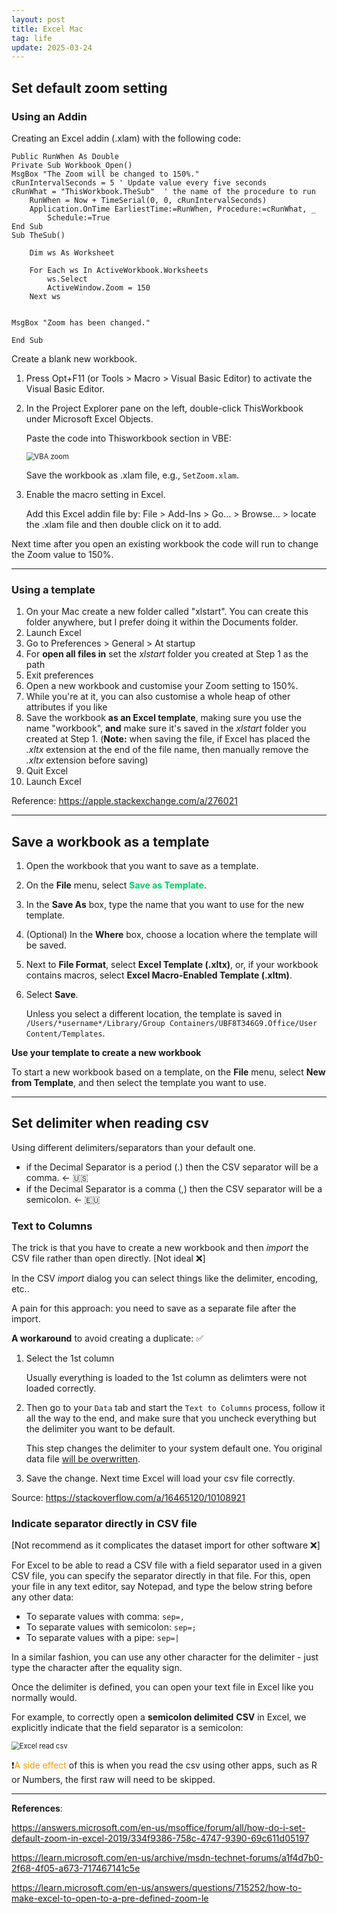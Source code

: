 ```yaml
---
layout: post
title: Excel Mac
tag: life
update: 2025-03-24
---
```


## Set default zoom setting

### Using an Addin

Creating an Excel addin (.xlam) with the following code:

```visual basic
Public RunWhen As Double
Private Sub Workbook_Open()
MsgBox "The Zoom will be changed to 150%."
cRunIntervalSeconds = 5 ' Update value every five seconds
cRunWhat = "ThisWorkbook.TheSub"  ' the name of the procedure to run
    RunWhen = Now + TimeSerial(0, 0, cRunIntervalSeconds)
    Application.OnTime EarliestTime:=RunWhen, Procedure:=cRunWhat, _
        Schedule:=True
End Sub
Sub TheSub()

    Dim ws As Worksheet

    For Each ws In ActiveWorkbook.Worksheets
        ws.Select
        ActiveWindow.Zoom = 150
    Next ws
    

MsgBox "Zoom has been changed."

End Sub
```

Create a blank new workbook.

1. Press Opt+F11 (or Tools > Macro > Visual Basic Editor) to activate the Visual Basic Editor.

2. In the Project Explorer pane on the left, double-click ThisWorkbook under Microsoft Excel Objects.

   Paste the code into Thisworkbook section in VBE:

   <img src="https://drive.google.com/thumbnail?id=197pcrzDrg8-G_sWmn-myLxP_fyPc98i4&sz=w1000" alt="VBA zoom" style="display: block; margin-right: auto; margin-left: auto; zoom:80%;" />

   Save the workbook as .xlam file, e.g., `SetZoom.xlam`.

3. Enable the macro setting in Excel. 

   Add this Excel addin file by: File > Add-Ins > Go... > Browse... > locate the .xlam file and then double click on it to add.

Next time after you open an existing workbook the code will run to change the Zoom value to 150%.



___

### Using a template

1. On your Mac create a new folder called "xlstart". You can create this folder anywhere, but I prefer doing it within the Documents folder.
2. Launch Excel
3. Go to Preferences > General > At startup
4. For **open all files in** set the *xlstart* folder you created at Step 1 as the path
5. Exit preferences 
6. Open a new workbook and customise your Zoom setting to 150%.
7. While you're at it, you can also customise a whole heap of other attributes if you like 
8. Save the workbook **as an Excel template**, making sure you use the name "workbook", **and** make sure it's saved in the *xlstart* folder you created at Step 1. (**Note:** when saving the file, if Excel has placed the *.xltx* extension at the end of the file name, then manually remove the *.xltx* extension before saving)
9. Quit Excel
10. Launch Excel

Reference: <https://apple.stackexchange.com/a/276021>





___

## Save a workbook as a template

1. Open the workbook that you want to save as a template.

2. On the **File** menu, select <span style='color:#00CC66'>**Save as Template**</span>.

3. In the **Save As** box, type the name that you want to use for the new template.

4. (Optional) In the **Where** box, choose a location where the template will be saved.

5. Next to **File Format**, select **Excel Template (.xltx)**, or, if your workbook contains macros, select **Excel Macro-Enabled Template (.xltm)**.

6. Select **Save**.

   Unless you select a different location, the template is saved in `/Users/*username*/Library/Group Containers/UBF8T346G9.Office/User Content/Templates`.



**Use your template to create a new workbook**

To start a new workbook based on a template, on the **File** menu, select **New from Template**, and then select the template you want to use.



___

## Set delimiter when reading csv

Using different delimiters/separators than your default one.

- if the Decimal Separator is a period (.) then the CSV separator will be a comma. ← 🇺🇸
- if the Decimal Separator is a comma (,) then the CSV separator will be a semicolon. ← 🇪🇺

### Text to Columns

The trick is that you have to create a new workbook and then *import* the CSV file rather than open directly. [Not ideal ❌]

In the CSV *import* dialog you can select things like the delimiter, encoding, etc.. 

A pain for this approach: you need to save as a separate file after the import.

**A workaround** to avoid creating a duplicate: ✅

1. Select the 1st column

   Usually everything is loaded to the 1st column as delimters were not loaded correctly.

2. Then go to your `Data` tab and start the `Text to Columns` process, follow it all the way to the end, and make sure that you uncheck everything but the delimiter you want to be default. 

   This step changes the delimiter to your system default one. You original data file <u>will be overwritten</u>.

3. Save the change. Next time Excel will load your csv file correctly.

Source: <https://stackoverflow.com/a/16465120/10108921>



### Indicate separator directly in CSV file

[Not recommend as it complicates the dataset import for other software ❌]

For Excel to be able to read a CSV file with a field separator used in a given CSV file, you can specify the separator directly in that file. For this, open your file in any text editor, say Notepad, and type the below string before any other data:

- To separate values with comma: `sep=,`
- To separate values with semicolon: `sep=;`
- To separate values with a pipe: `sep=|`

In a similar fashion, you can use any other character for the delimiter - just type the character after the equality sign.

Once the delimiter is defined, you can open your text file in Excel like you normally would.

For example, to correctly open a **semicolon delimited** **CSV** in Excel, we explicitly indicate that the field separator is a semicolon:

<img src="https://drive.google.com/thumbnail?id=1Uxn181qFNGjGx8kMPO-24t16KcItKJNR&sz=w1000" alt="Excel read csv" style="display: block; margin-right: auto; margin-left: auto; zoom:80%;" />

❗️<span style='color:#FF9900'>A side effect</span> of this is when you read the csv using other apps, such as R or Numbers, the first raw will need to be skipped.





____

**References**:

<https://answers.microsoft.com/en-us/msoffice/forum/all/how-do-i-set-default-zoom-in-excel-2019/334f9386-758c-4747-9390-69c611d05197>

<https://learn.microsoft.com/en-us/archive/msdn-technet-forums/a1f4d7b0-2f68-4f05-a673-717467141c5e>

<https://learn.microsoft.com/en-us/answers/questions/715252/how-to-make-excel-to-open-to-a-pre-defined-zoom-le>
